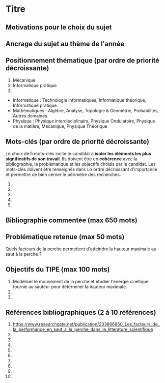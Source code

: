 # Titre

## Motivations pour le choix du sujet


## Ancrage du sujet au thème de l'année


## Positionnement thématique (par ordre de priorité décroissante)

1. Mécanique
2. Informatique pratique
3.

- Informatique : Technologie informatiques, Informatique théorique, Informatique pratique.
- Mathématiques : Algèbre, Analyse, Topologie & Géométrie, Probabilités, Autres domaines.
- Physique : Physique interdisciplinaire, Physique Ondulatoire, Physique de la matière, Mécanique, Physique Théorique


## Mots-clés (par ordre de priorité décroissante)

Le choix de 5 mots-clés incite le candidat à **isoler les éléments les plus significatifs de son travail**. Ils doivent être en **cohérence** avec la bibliographie, la problématique et les objectifs choisis par le candidat. Les mots-clés doivent être renseignés dans un ordre décroissant d'importance et permettre de bien cerner le périmètre des recherches.

1.
2.
3.
4.
5.


## Bibliographie commentée (max 650 mots)



## Problématique retenue (max 50 mots)
Quels facteurs de la perche permettent d'atteindre la hauteur maximale au saut à la perche ?

## Objectifs du TIPE (max 100 mots)

1. Modéliser le mouvement de la perche et étudier l'energie cinétique fournie au sauteur pour déterminer la hauteur maximale.
2.
3.


## Références bibliographiques (2 à 10 références)

1. https://www.researchgate.net/publication/233866850_Les_facteurs_de_la_performance_en_saut_a_la_perche_dans_la_litterature_scientifique
2. 
3. 
4. 
5. 
6. 
7. 
8. 
9. 
10. 

